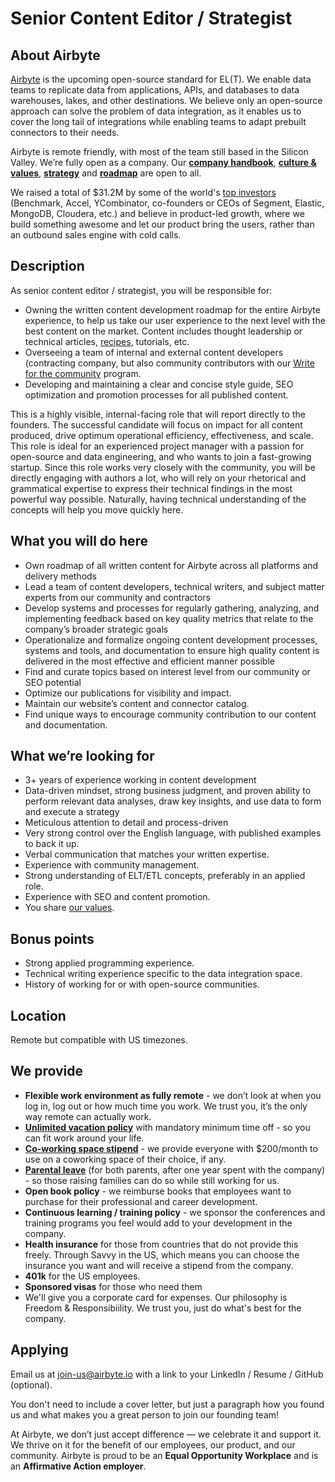 # Senior Content Editor / Strategist

## **About Airbyte**

[Airbyte](http://airbyte.io) is the upcoming open-source standard for EL(T). We enable data teams to replicate data from applications, APIs, and databases to data warehouses, lakes, and other destinations. We believe only an open-source approach can solve the problem of data integration, as it enables us to cover the long tail of integrations while enabling teams to adapt prebuilt connectors to their needs. 

Airbyte is remote friendly, with most of the team still based in the Silicon Valley. We’re fully open as a company. Our **[company handbook](https://handbook.airbyte.io)**, **[culture & values](https://handbook.airbyte.io/company/culture-and-values)**, **[strategy](https://handbook.airbyte.io/strategy/strategy)** and **[roadmap](../13-project-overview/01-roadmap.md)** are open to all.

We raised a total of $31.2M by some of the world's [top investors](./#our-investors) (Benchmark, Accel, YCombinator, co-founders or CEOs of Segment, Elastic, MongoDB, Cloudera, etc.) and believe in product-led growth, where we build something awesome and let our product bring the users, rather than an outbound sales engine with cold calls.

## **Description**

As senior content editor /  strategist, you will be responsible for: 
 
* Owning the written content development roadmap for the entire Airbyte experience, to help us take our user experience to the next level with the best content on the market. Content includes thought leadership or technical articles, [recipes](https://airbyte.io/recipes), tutorials, etc. 
* Overseeing a team of internal and external content developers (contracting company, but also community contributors with our [Write for the community](https://airbyte.io/write-for-the-community) program.
* Developing and maintaining a clear and concise style guide, SEO optimization and promotion processes for all published content.

This is a highly visible, internal-facing role that will report directly to the founders. The successful candidate will focus on impact for all content produced, drive optimum operational efficiency, effectiveness, and scale. This role is ideal for an experienced project manager with a passion for open-source and data engineering, and who wants to join a fast-growing startup. Since this role works very closely with the community, you will be directly engaging with authors a lot, who will rely on your rhetorical and grammatical expertise to express their technical findings in the most powerful way possible. Naturally, having technical understanding of the concepts will help you move quickly here.

## **What you will do here**

* Own roadmap of all written content for Airbyte across all platforms and delivery methods
* Lead a team of content developers, technical writers, and subject matter experts from our community and contractors
* Develop systems and processes for regularly gathering, analyzing, and implementing feedback based on key quality metrics that relate to the company’s broader strategic goals
* Operationalize and formalize ongoing content development processes, systems and tools, and documentation to ensure high quality content is delivered in the most effective and efficient manner possible
* Find and curate topics based on interest level from our community or SEO potential
* Optimize our publications for visibility and impact.
* Maintain our website’s content and connector catalog.
* Find unique ways to encourage community contribution to our content and documentation.

## **What we’re looking for**

* 3+ years of experience working in content development
* Data-driven mindset, strong business judgment, and proven ability to perform relevant data analyses, draw key insights, and use data to form and execute a strategy
* Meticulous attention to detail and process-driven
* Very strong control over the English language, with published examples to back it up.
* Verbal communication that matches your written expertise.
* Experience with community management.
* Strong understanding of ELT/ETL concepts, preferably in an applied role.
* Experience with SEO and content promotion.
* You share [our values](https://handbook.airbyte.io/company/culture-and-values).

## **Bonus points**

* Strong applied programming experience.
* Technical writing experience specific to the data integration space.
* History of working for or with open-source communities.

## **Location**

Remote but compatible with US timezones.

## **We provide**

* **Flexible work environment as fully remote** - we don’t look at when you log in, log out or how much time you work. We trust you, it’s the only way remote can actually work. 
* **[Unlimited vacation policy](https://handbook.airbyte.io/people/time-off)** with mandatory minimum time off - so you can fit work around your life.
* **[Co-working space stipend](https://handbook.airbyte.io/people/expense-policy#work-space)** - we provide everyone with $200/month to use on a coworking space of their choice, if any.
* **[Parental leave](https://handbook.airbyte.io/people/time-off#parental-leave)** \(for both parents, after one year spent with the company\) - so those raising families can do so while still working for us.
* **Open book policy** - we reimburse books that employees want to purchase for their professional and career development. 
* **Continuous learning / training policy** - we sponsor the conferences and training programs you feel would add to your development in the company. 
* **Health insurance** for those from countries that do not provide this freely. Through Savvy in the US, which means you can choose the insurance you want and will receive a stipend from the company. 
* **401k** for the US employees. 
* **Sponsored visas** for those who need them
* We'll give you a corporate card for expenses. Our philosophy is Freedom & Responsibiility. We trust you, just do what's best for the company.

## **Applying**

Email us at [join-us@airbyte.io](mailto:join-us@airbyte.io) with a link to your LinkedIn / Resume / GitHub \(optional\).

You don't need to include a cover letter, but just a paragraph how you found us and what makes you a great person to join our founding team!

At Airbyte, we don’t just accept difference — we celebrate it and support it. We thrive on it for the benefit of our employees, our product, and our community. Airbyte is proud to be an **Equal Opportunity Workplace** and is an **Affirmative Action employer**.


